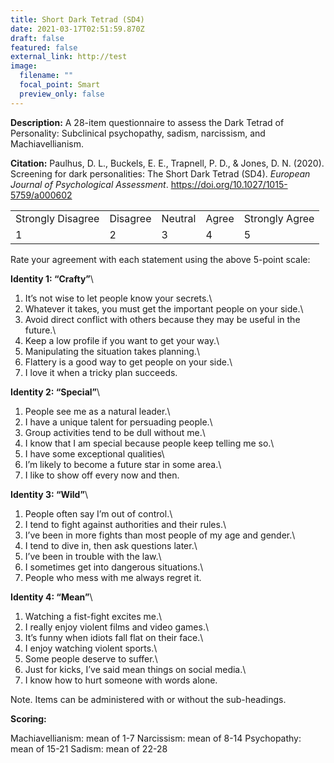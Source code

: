 ```yaml
---
title: Short Dark Tetrad (SD4)
date: 2021-03-17T02:51:59.870Z
draft: false
featured: false
external_link: http://test
image:
  filename: ""
  focal_point: Smart
  preview_only: false
---
```

**Description:** A 28-item questionnaire to assess the Dark Tetrad of Personality: Subclinical psychopathy, sadism, narcissism, and Machiavellianism.

**Citation:** Paulhus, D. L., Buckels, E. E., Trapnell, P. D., & Jones, D. N. (2020). Screening for dark personalities: The Short Dark Tetrad (SD4). *European Journal of Psychological Assessment*. <https://doi.org/10.1027/1015-5759/a000602>



|                   |          |         |       |                |
| ----------------- | -------- | ------- | ----- | -------------- |
| Strongly Disagree | Disagree | Neutral | Agree | Strongly Agree |
| 1                 | 2        | 3       | 4     | 5              |

Rate your agreement with each statement using the above 5-point scale:

**Identity 1: “Crafty”**\
1. It’s not wise to let people know your secrets.\
2. Whatever it takes, you must get the important people on your side.\
3. Avoid direct conflict with others because they may be useful in the future.\
4. Keep a low profile if you want to get your way.\
5. Manipulating the situation takes planning.\
6. Flattery is a good way to get people on your side.\
7. I love it when a tricky plan succeeds.

**Identity 2: “Special”**\
1. People see me as a natural leader.\
2. I have a unique talent for persuading people.\
3. Group activities tend to be dull without me.\
4. I know that I am special because people keep telling me so.\
5. I have some exceptional qualities\
6. I’m likely to become a future star in some area.\
7. I like to show off every now and then.

**Identity 3: “Wild”**\
1. People often say I’m out of control.\
2. I tend to fight against authorities and their rules.\
3. I’ve been in more fights than most people of my age and gender.\
4. I tend to dive in, then ask questions later.\
5. I’ve been in trouble with the law.\
6. I sometimes get into dangerous situations.\
7. People who mess with me always regret it.

**Identity 4: “Mean”**\
1. Watching a fist-fight excites me.\
2. I really enjoy violent films and video games.\
3. It’s funny when idiots fall flat on their face.\
4. I enjoy watching violent sports.\
5. Some people deserve to suffer.\
6. Just for kicks, I’ve said mean things on social media.\
7. I know how to hurt someone with words alone.

Note. Items can be administered with or without the sub-headings.

**Scoring:** 

Machiavellianism: mean of 1-7
Narcissism: mean of 8-14
Psychopathy: mean of 15-21
Sadism: mean of 22-28